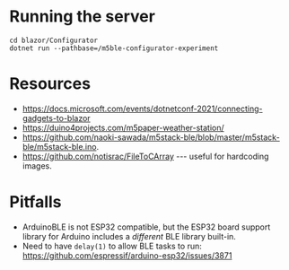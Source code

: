 # Running the server

```dotnetcli
cd blazor/Configurator
dotnet run --pathbase=/m5ble-configurator-experiment
```

# Resources

- https://docs.microsoft.com/events/dotnetconf-2021/connecting-gadgets-to-blazor
- https://duino4projects.com/m5paper-weather-station/
- https://github.com/naoki-sawada/m5stack-ble/blob/master/m5stack-ble/m5stack-ble.ino.
- https://github.com/notisrac/FileToCArray --- useful for hardcoding images.

# Pitfalls

- ArduinoBLE is not ESP32 compatible, but the ESP32 board support library for Arduino includes a _different_ BLE library built-in.
- Need to have `delay(1)` to allow BLE tasks to run: https://github.com/espressif/arduino-esp32/issues/3871
